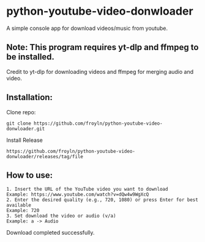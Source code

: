 # python-youtube-video-donwloader
A simple console app for download videos/music from youtube.

## Note: This program requires yt-dlp and ffmpeg to be installed.
Credit to yt-dlp for downloading videos and ffmpeg for merging audio and video.

## Installation:

Clone repo: 
```
git clone https://github.com/froyln/python-youtube-video-donwloader.git
```
Install Release
```
https://github.com/froyln/python-youtube-video-donwloader/releases/tag/file
```

## How to use: 

```
1. Insert the URL of the YouTube video you want to download
Example: https://www.youtube.com/watch?v=dQw4w9WgXcQ
2. Enter the desired quality (e.g., 720, 1080) or press Enter for best available
Example: 720
3. Set download the video or audio (v/a)
Example: a -> Audio
```

Download completed successfully.
